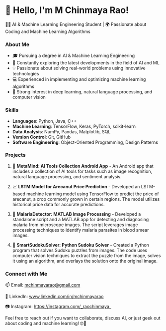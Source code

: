 # 👋 Hello, I'm M Chinmaya Rao!


👩‍💻 AI & Machine Learning Engineering Student | 🌍 Passionate about Coding and Machine Learning Algorithms

### About Me

- 🎓 Pursuing a degree in AI & Machine Learning Engineering
- 🌱 Constantly exploring the latest developments in the field of AI and ML
- 💡 Passionate about solving real-world problems using innovative technologies
- 💻 Experienced in implementing and optimizing machine learning algorithms
- 🚀 Strong interest in deep learning, natural language processing, and computer vision

### Skills

- **Languages**: Python, Java, C++
- **Machine Learning**: TensorFlow, Keras, PyTorch, scikit-learn
- **Data Analysis**: NumPy, Pandas, Matplotlib, SQL
- **Version Control**: Git, GitHub
- **Software Engineering**: Object-Oriented Programming, Design Patterns


### Projects


1. 📱 **MetaMind: AI Tools Collection Android App** - An Android app that includes a collection of AI tools for tasks such as image recognition, natural language processing, and sentiment analysis.

2. 📈 **LSTM Model for Arecanut Price Prediction** - Developed an LSTM-based machine learning model using TensorFlow to predict the price of arecanut, a crop commonly grown in certain regions. The model utilizes historical price data for accurate predictions.

3. 🦟 **MalariaDetector: MATLAB Image Processing** - Developed a standalone script and a MATLAB app for detecting and diagnosing malaria from microscope images. The script leverages image processing techniques to identify malaria parasites in blood smear images.

4. 🧩 **SmartSudokuSolver: Python Sudoku Solver** - Created a Python program that solves Sudoku puzzles from images. The code uses computer vision techniques to extract the puzzle from the image, solves it using an algorithm, and overlays the solution onto the original image.


### Connect with Me

📫 Email: mchinmayarao@gmail.com  

💼 LinkedIn: www.linkedin.com/in/mchinmayarao

📷 Instagram: https://instagram.com/_raochinmaya_


Feel free to reach out if you want to collaborate, discuss AI, or just geek out about coding and machine learning! 🤓🚀

